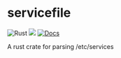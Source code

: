 # servicefile
![Rust](https://github.com/aneeshdurg/servicefile/workflows/Rust/badge.svg)
[![](http://meritbadge.herokuapp.com/servicefile)](https://crates.io/crates/servicefile)
[![Docs](https://docs.rs/servicefile/badge.svg)](https://docs.rs/servicefile)

A rust crate for parsing /etc/services
